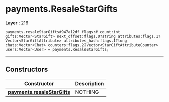 # payments.ResaleStarGifts

**Layer** : 216

```tl
payments.resaleStarGifts#947a12df flags:# count:int gifts:Vector<StarGift> next_offset:flags.0?string attributes:flags.1?Vector<StarGiftAttribute> attributes_hash:flags.1?long chats:Vector<Chat> counters:flags.2?Vector<StarGiftAttributeCounter> users:Vector<User> = payments.ResaleStarGifts;
```

---

## Constructors

| Constructor | Description |
| :---: | :--- |
| [**payments.resaleStarGifts**](constructor/payments.resaleStarGifts) | NOTHING |